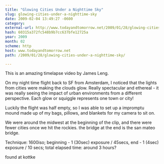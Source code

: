 ```yaml
---
title: "Glowing Cities Under a Nighttime Sky"
slug: glowing-cities-under-a-nighttime-sky
date: 2009-02-04 13:49:27 -0600
category: 
external-url: http://www.todayandtomorrow.net/2009/01/28/glowing-cities-under-a-nighttime-sky/
hash: 60315a372fc548b9b7cc637bfe12725a
year: 2009
month: 02
scheme: http
host: www.todayandtomorrow.net
path: /2009/01/28/glowing-cities-under-a-nighttime-sky/

---
```


This is an amazing timelapse video by James Leng.

On my night time flight back to SF from Amsterdam, I noticed that the lights from cities were making the clouds glow. Really spectacular and ethereal - it was really seeing the impact of urban environments from a different perspective. Each glow or squiggle represents one town or city!

Luckily the flight was half empty, so I was able to set up a impromptu mound made up of my bags, pillows, and blankets for my camera to sit on.

We were around the midwest at the beginning of the clip, and there were fewer cities once we hit the rockies. the bridge at the end is the san mateo bridge.

Technique: 1600iso; beginning - 1 (30sec) exposure / 45secs, end - 1 (4sec) exposure / 10 secs; total elapsed time: around 3 hours?



found at kottke

